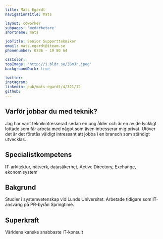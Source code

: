 ```yaml
---
title: Mats Egardt
navigationTitle: Mats

layout: coworker
subpages: 'medarbetare'
shortname: mats

jobTitle: Senior Supporttekniker
email: mats.egardt@iteam.se
phonenumber: 0736 - 19 80 64

cssColor:
topImage: "http://i.bldr.se/ZGmJr.jpeg"
backgroundDark: true

twitter:
instagram:
linkedin: pub/mats-egardt/4/321/12
github:
---
```


## Varför jobbar du med teknik?
Jag har varit teknikintresserad sedan en ung ålder och är en av de lyckligt lottade som får arbeta med något som även intresserar mig privat. Utöver det är det förstås väldigt intressant att jobba i en bransch som ständigt utvecklas.

## Specialistkompetens
IT-arkitektur, nätverk, datasäkerhet, Active Directory, Exchange, ekonomisystem

## Bakgrund
Studier i systemvetenskap vid Lunds Universitet. Arbetade tidigare som IT-ansvarig på PR-byrån Springtime.

## Superkraft
Världens kanske snabbaste IT-konsult
